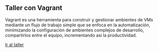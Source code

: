 ## Taller con Vagrant

Vagrant es una herramienta para construir y gestionar ambientes de VMs mediante un flujo de trabajo simple que se enfoca en la automatización, minimizando la configuración de ambientes complejos de desarrollo, compartirlos entre el equipo, incrementando así la productividad.

[Ir al taller](https://github.com/chrodriguez/infraestructuras-automatizables/tree/master/talleres/vagrant)
